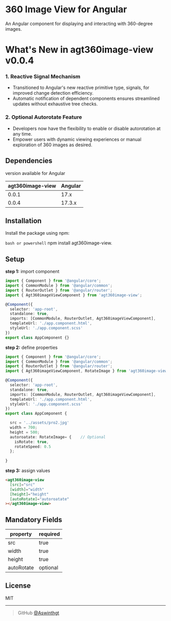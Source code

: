 # 360 Image View for Angular

An Angular component for displaying and interacting with 360-degree images.

# What's New in agt360image-view v0.0.4

### 1. Reactive Signal Mechanism

- Transitioned to Angular's new reactive primitive type, signals, for improved change detection efficiency.
- Automatic notification of dependent components ensures streamlined updates without exhaustive tree checks.

### 2. Optional Autorotate Feature

- Developers now have the flexibility to enable or disable autorotation at any time.
- Empower users with dynamic viewing experiences or manual exploration of 360 images as desired.

## Dependencies

version available for Angular

| agt360image-view | Angular     |
| ---------------- | ----------- |
| 0.0.1            | 17.x        |
| 0.0.4            | 17.3.x      |

## Installation

Install the package using npm:

```bash or powershell```
npm install agt360image-view.

## Setup

**step 1:** import component

```typescript
import { Component } from '@angular/core';
import { CommonModule } from '@angular/common';
import { RouterOutlet } from '@angular/router';
import { Agt360imageViewComponent } from 'agt360image-view';

@Component({
  selector: 'app-root',
  standalone: true,
  imports: [CommonModule, RouterOutlet, Agt360imageViewComponent],
  templateUrl: './app.component.html',
  styleUrl: './app.component.scss'
})
export class AppComponent {}
```

**step 2:** define properties

``` typescript
import { Component } from '@angular/core';
import { CommonModule } from '@angular/common';
import { RouterOutlet } from '@angular/router';
import { Agt360imageViewComponent, RotateImage } from 'agt360image-view';  // Import 

@Component({
  selector: 'app-root',
  standalone: true,
  imports: [CommonModule, RouterOutlet, Agt360imageViewComponent],
  templateUrl: './app.component.html',
  styleUrl: './app.component.scss'
})
export class AppComponent {

  src = '../assets/pro2.jpg'
  width = 700;
  height = 500;
  autoroatate: RotateImage= {    // Optional
    isRotate: true,
    rotateSpeed: 0.5
  };
 
}

```

**step 3:** assign values

```html
<agt360image-view
  [src]="src"
  [width]="width"
  [height]="height"
  [autoRotate]="autoroatate"
></agt360image-view>
```

## Mandatory Fields

| property         | required    |
| ---------------- | ----------- |
| src              | true        |
| width            | true        |
| height           | true        |
| autoRotate       | optional    |


## License

MIT

---

> GitHub [@Aswinthgt](https://github.com/Aswinthgt)
